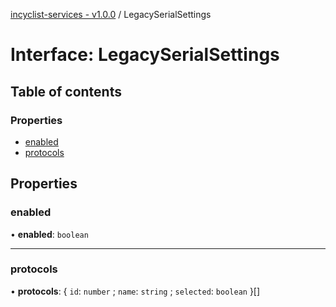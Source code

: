[incyclist-services - v1.0.0](../README.md) / LegacySerialSettings

# Interface: LegacySerialSettings

## Table of contents

### Properties

- [enabled](LegacySerialSettings.md#enabled)
- [protocols](LegacySerialSettings.md#protocols)

## Properties

### enabled

• **enabled**: `boolean`

___

### protocols

• **protocols**: { `id`: `number` ; `name`: `string` ; `selected`: `boolean`  }[]

